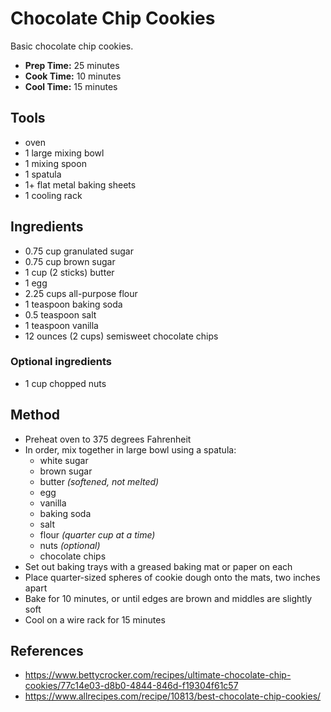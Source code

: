 # Chocolate Chip Cookies

Basic chocolate chip cookies.

- **Prep Time:** 25 minutes
- **Cook Time:** 10 minutes
- **Cool Time:** 15 minutes

## Tools

- oven
- 1 large mixing bowl
- 1 mixing spoon
- 1 spatula
- 1+ flat metal baking sheets
- 1 cooling rack

## Ingredients

- 0.75 cup granulated sugar
- 0.75 cup brown sugar
- 1 cup (2 sticks) butter
- 1 egg
- 2.25 cups all-purpose flour
- 1 teaspoon baking soda
- 0.5 teaspoon salt
- 1 teaspoon vanilla
- 12 ounces (2 cups) semisweet chocolate chips

### Optional ingredients

- 1 cup chopped nuts

## Method

- Preheat oven to 375 degrees Fahrenheit
- In order, mix together in large bowl using a spatula:
    - white sugar
    - brown sugar
    - butter *(softened, not melted)*
    - egg
    - vanilla
    - baking soda
    - salt
    - flour *(quarter cup at a time)*
    - nuts *(optional)*
    - chocolate chips
- Set out baking trays with a greased baking mat or paper on each
- Place quarter-sized spheres of cookie dough onto the mats, two inches apart
- Bake for 10 minutes, or until edges are brown and middles are slightly soft
- Cool on a wire rack for 15 minutes

## References

- https://www.bettycrocker.com/recipes/ultimate-chocolate-chip-cookies/77c14e03-d8b0-4844-846d-f19304f61c57
- https://www.allrecipes.com/recipe/10813/best-chocolate-chip-cookies/

